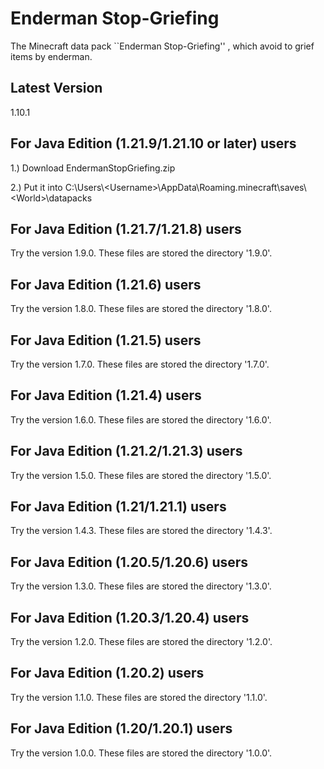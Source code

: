 # Enderman Stop-Griefing

The Minecraft data pack ``Enderman Stop-Griefing'' , which avoid to grief items by enderman.

## Latest Version

1.10.1

## For Java Edition (1.21.9/1.21.10 or later) users

1.) Download EndermanStopGriefing.zip

2.) Put it into C:\Users\\\<Username\>\AppData\Roaming\.minecraft\saves\\\<World\>\datapacks

## For Java Edition (1.21.7/1.21.8) users

Try the version 1.9.0. These files are stored the directory '1.9.0'.

## For Java Edition (1.21.6) users

Try the version 1.8.0. These files are stored the directory '1.8.0'.

## For Java Edition (1.21.5) users

Try the version 1.7.0. These files are stored the directory '1.7.0'.

## For Java Edition (1.21.4) users

Try the version 1.6.0. These files are stored the directory '1.6.0'.

## For Java Edition (1.21.2/1.21.3) users

Try the version 1.5.0. These files are stored the directory '1.5.0'.

## For Java Edition (1.21/1.21.1) users

Try the version 1.4.3. These files are stored the directory '1.4.3'.

## For Java Edition (1.20.5/1.20.6) users

Try the version 1.3.0. These files are stored the directory '1.3.0'.

## For Java Edition (1.20.3/1.20.4) users

Try the version 1.2.0. These files are stored the directory '1.2.0'.

## For Java Edition (1.20.2) users

Try the version 1.1.0. These files are stored the directory '1.1.0'.

## For Java Edition (1.20/1.20.1) users

Try the version 1.0.0. These files are stored the directory '1.0.0'.
